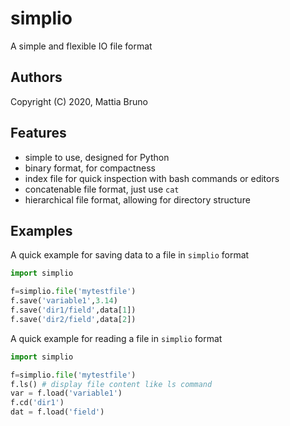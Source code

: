 # simplio
A simple and flexible IO file format

## Authors

Copyright (C) 2020, Mattia Bruno 

## Features

 * simple to use, designed for Python
 * binary format, for compactness
 * index file for quick inspection with bash commands or editors
 * concatenable file format, just use `cat`
 * hierarchical file format, allowing for directory structure
 
## Examples

A quick example for saving data to a file in `simplio` format

```python
import simplio

f=simplio.file('mytestfile')
f.save('variable1',3.14)
f.save('dir1/field',data[1])
f.save('dir2/field',data[2])
```

A quick example for reading a file in `simplio` format

```python
import simplio

f=simplio.file('mytestfile')
f.ls() # display file content like ls command
var = f.load('variable1')
f.cd('dir1')
dat = f.load('field')
```
